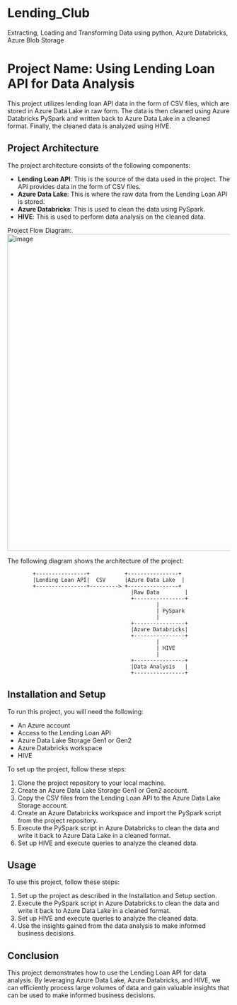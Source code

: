# Lending_Club
Extracting, Loading and Transforming Data using python, Azure Databricks, Azure Blob Storage

# Project Name: Using Lending Loan API for Data Analysis

This project utilizes lending loan API data in the form of CSV files, which are stored in Azure Data Lake in raw form. The data is then cleaned using Azure Databricks PySpark and written back to Azure Data Lake in a cleaned format. Finally, the cleaned data is analyzed using HIVE.

## Project Architecture

The project architecture consists of the following components:

- **Lending Loan API**: This is the source of the data used in the project. The API provides data in the form of CSV files.
- **Azure Data Lake**: This is where the raw data from the Lending Loan API is stored.
- **Azure Databricks**: This is used to clean the data using PySpark.
- **HIVE**: This is used to perform data analysis on the cleaned data.

Project Flow Diagram:
<img width="716" alt="image" src="https://github.com/tushar-hatwar/Lending_Club/assets/60131764/106c0f8a-25e5-467d-bcab-0eda03827992">

The following diagram shows the architecture of the project:

```
        +----------------+           +----------------+
        |Lending Loan API|  CSV      |Azure Data Lake  |
        +----------------+---------> +----------------+
                                       |Raw Data        |
                                       +----------------+
                                               |
                                               | PySpark
                                               |
                                       +----------------+
                                       |Azure Databricks|
                                       +----------------+
                                               |
                                               | HIVE
                                               |
                                       +----------------+
                                       |Data Analysis   |
                                       +----------------+
```

## Installation and Setup

To run this project, you will need the following:

- An Azure account
- Access to the Lending Loan API
- Azure Data Lake Storage Gen1 or Gen2
- Azure Databricks workspace
- HIVE

To set up the project, follow these steps:

1. Clone the project repository to your local machine.
2. Create an Azure Data Lake Storage Gen1 or Gen2 account.
3. Copy the CSV files from the Lending Loan API to the Azure Data Lake Storage account.
4. Create an Azure Databricks workspace and import the PySpark script from the project repository.
5. Execute the PySpark script in Azure Databricks to clean the data and write it back to Azure Data Lake in a cleaned format.
6. Set up HIVE and execute queries to analyze the cleaned data.

## Usage

To use this project, follow these steps:

1. Set up the project as described in the Installation and Setup section.
2. Execute the PySpark script in Azure Databricks to clean the data and write it back to Azure Data Lake in a cleaned format.
3. Set up HIVE and execute queries to analyze the cleaned data.
4. Use the insights gained from the data analysis to make informed business decisions.

## Conclusion

This project demonstrates how to use the Lending Loan API for data analysis. By leveraging Azure Data Lake, Azure Databricks, and HIVE, we can efficiently process large volumes of data and gain valuable insights that can be used to make informed business decisions.


